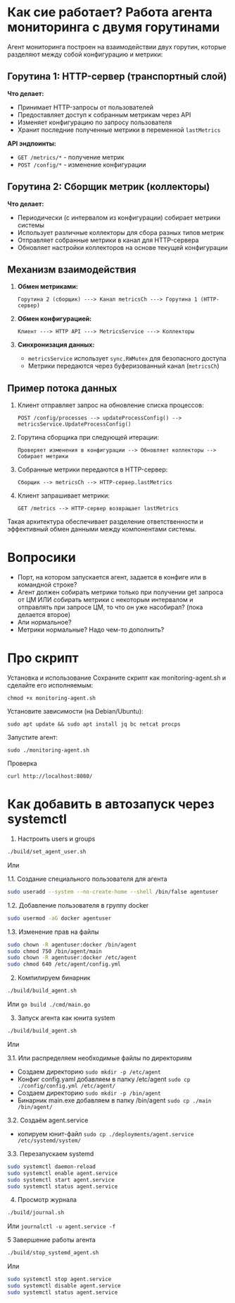 # Как сие работает? Работа агента мониторинга с двумя горутинами

Агент мониторинга построен на взаимодействии двух горутин, которые разделяют между собой конфигурацию и метрики:

## Горутина 1: HTTP-сервер (транспортный слой)

**Что делает:**
- Принимает HTTP-запросы от пользователей
- Предоставляет доступ к собранным метрикам через API
- Изменяет конфигурацию по запросу пользователя
- Хранит последние полученные метрики в переменной `lastMetrics`

**API эндпоинты:**
- `GET /metrics/*` - получение метрик
- `POST /config/*` - изменение конфигурации

## Горутина 2: Сборщик метрик (коллекторы)

**Что делает:**
- Периодически (с интервалом из конфигурации) собирает метрики системы
- Использует различные коллекторы для сбора разных типов метрик
- Отправляет собранные метрики в канал для HTTP-сервера
- Обновляет настройки коллекторов на основе текущей конфигурации

## Механизм взаимодействия

1. **Обмен метриками:**
   ```
   Горутина 2 (сборщик) ---> Канал metricsCh ---> Горутина 1 (HTTP-сервер)
   ```

2. **Обмен конфигурацией:**
   ```
   Клиент ---> HTTP API ---> MetricsService ---> Коллекторы
   ```

3. **Синхронизация данных:**
    - `metricsService` использует `sync.RWMutex` для безопасного доступа
    - Метрики передаются через буферизованный канал (`metricsCh`)

## Пример потока данных

1. Клиент отправляет запрос на обновление списка процессов:
   ```
   POST /config/processes --> updateProcessConfig() --> metricsService.UpdateProcessConfig()
   ```

2. Горутина сборщика при следующей итерации:
   ```
   Проверяет изменения в конфигурации --> Обновляет коллекторы --> Собирает метрики
   ```

3. Собранные метрики передаются в HTTP-сервер:
   ```
   Сборщик --> metricsCh --> HTTP-сервер.lastMetrics
   ```

4. Клиент запрашивает метрики:
   ```
   GET /metrics --> HTTP-сервер возвращает lastMetrics
   ```

Такая архитектура обеспечивает разделение ответственности и эффективный обмен данными между компонентами системы.

# Вопросики

- Порт, на котором запускается агент, задается в конфиге или в командной строке?
- Агент должен собирать метрики только при получении get запроса от ЦМ ИЛИ собирать метрики с некоторым интервалом и отправлять при запросе ЦМ, то что он уже насобирал? (пока делается второе)
- Апи нормальное?
- Метрики нормальные? Надо чем-то дополнить?


# Про скрипт 

Установка и использование
Сохраните скрипт как monitoring-agent.sh и сделайте его исполняемым:

`chmod +x monitoring-agent.sh`

Установите зависимости (на Debian/Ubuntu):


`sudo apt update && sudo apt install jq bc netcat procps`

Запустите агент:

`sudo ./monitoring-agent.sh`

Проверка

`curl http://localhost:8080/`



# Как добавить в автозапуск через systemctl

1. Настроить users и groups
```bash
./build/set_agent_user.sh
```
Или

1.1. Создание специального пользователя для агента
```bash
sudo useradd --system --no-create-home --shell /bin/false agentuser
```
1.2. Добавление пользователя в группу docker
```bash
sudo usermod -aG docker agentuser
```
1.3. Изменение прав на файлы
```bash
sudo chown -R agentuser:docker /bin/agent
sudo chmod 750 /bin/agent/main
sudo chown -R agentuser:docker /etc/agent
sudo chmod 640 /etc/agent/config.yml
```

2. Компилируем бинарник
```bash
./build/build_agent.sh
```
Или `go build ./cmd/main.go`

3. Запуск агента как юнита system
```bash
./build/build_agent.sh
```
Или 

3.1. Или распределяем необходимые файлы по директориям
- Создаем директорию `sudo mkdir -p /etc/agent`
- Конфиг config.yaml добавляем в папку /etc/agent `sudo cp ./config/config.yml /etc/agent/`
- Создаем директорию `sudo mkdir -p /bin/agent`
- Бинарник main.exe добавляем в папку /bin/agent `sudo cp ./main /bin/agent/`

3.2. Создаём agent.service
- копируем юнит-файл `sudo cp ./deployments/agent.service /etc/systemd/system/`

3.3. Перезапускаем systemd
```bash
sudo systemctl daemon-reload
sudo systemctl enable agent.service
sudo systemctl start agent.service
sudo systemctl status agent.service
```

4. Просмотр журнала
```bash
./build/journal.sh	
```
Или `journalctl -u agent.service -f`


5 Завершение работы агента
```bash
./build/stop_systemd_agent.sh
```
Или

```bash
sudo systemctl stop agent.service
sudo systemctl disable agent.service
sudo systemctl status agent.service
```

